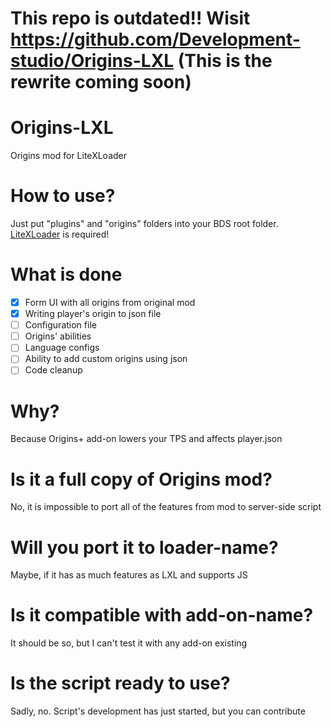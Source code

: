 # This repo is outdated!! Wisit https://github.com/Development-studio/Origins-LXL (This is the rewrite coming soon)

# Origins-LXL
Origins mod for LiteXLoader


# How to use?
Just put "plugins" and "origins" folders into your BDS root folder. [LiteXLoader](https://github.com/LiteLDev/LiteXLoader "LiteXLoader") is required!
# What is done
- [x] Form UI with all origins from original mod
- [x] Writing player's origin to json file 
- [ ] Configuration file
- [ ] Origins' abilities
- [ ] Language configs
- [ ] Ability to add custom origins using json
- [ ] Code cleanup
# Why?
Because Origins+ add-on lowers your TPS and affects player.json
# Is it a full copy of Origins mod?
No, it is impossible to port all of the features from mod to server-side script
# Will you port it to loader-name?
Maybe, if it has as much features as LXL and supports JS
# Is it compatible with add-on-name?
It should be so, but I can't test it with any add-on existing
# Is the script ready to use?
Sadly, no. Script's development has just started, but you can contribute
